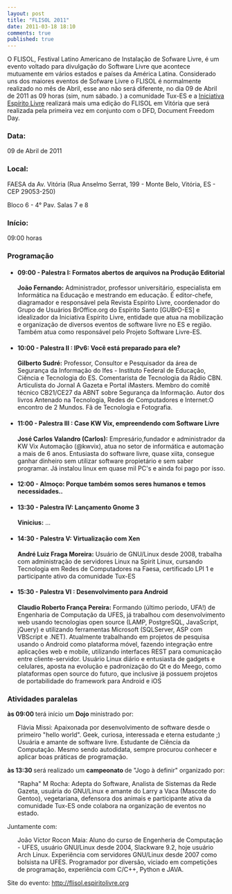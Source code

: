 ```yaml
---
layout: post
title: "FLISOL 2011"
date: 2011-03-18 18:10
comments: true
published: true
---
```


O FLISOL, Festival Latino Americano de Instalação de Sofware Livre, é um  evento voltado para divulgação do Software Livre que acontece  mutuamente em vários estados e países da América Latina. Considerado uns  dos maiores eventos de Sofware Livre o FLISOL é normalmente realizado  no mês de Abril, esse ano não será diferente, no dia 09 de Abril de 2011  as 09 horas (sim, num sábado. ) a comunidade Tux-ES e a <a href="http://www.espiritolivre.org/">Iniciativa Espírito Livre</a> realizará mais uma edição do FLISOL em Vitória que será realizada pela  primeira vez em conjunto com o DFD, Document Freedom Day.
<h3>Data:</h3>
09 de Abril de 2011
<h3>Local:</h3>
FAESA da Av. Vitória (Rua Anselmo Serrat, 199 - Monte Belo, Vitória, ES - CEP 29053-250)

Bloco 6 - 4° Pav. Salas 7 e 8
<h3>Início:</h3>
09:00 horas
<h3>Programação</h3>
<ul>
	<li>
<h4>09:00 - Palestra I: Formatos abertos de arquivos na Produção Editorial</h4>
<strong>João Fernando:</strong> Administrador, professor universitário,  especialista em Informática na Educação e mestrando em educação. É  editor-chefe, diagramador e responsável pela Revista Espírito Livre,  coordenador do Grupo de Usuários BrOffice.org do Espírito Santo  [GUBrO-ES] e idealizador da Iniciativa Espírito Livre, entidade que atua  na mobilização e organização de diversos eventos de software livre no  ES e região. Também atua como responsável pelo Projeto Software  Livre-ES.</li>
	<li>
<h4>10:00 - Palestra II : IPv6: Você está preparado para ele?</h4>
<strong>Gilberto Sudré:</strong> Professor, Consultor e Pesquisador da área  de Segurança da Informação do Ifes - Instituto Federal de Educação,  Ciência e Tecnologia do ES. Comentarista de Tecnologia da Rádio CBN.  Articulista do Jornal A Gazeta e Portal iMasters. Membro do comitê  técnico CB21/CE27 da ABNT sobre Segurança da Informação. Autor dos  livros Antenado na Tecnologia, Redes de Computadores e Internet:O  encontro de 2 Mundos. Fã de Tecnologia e Fotografia.</li>
	<li>
<h4>11:00 - Palestra III : Case KW Vix, empreendendo com Software Livre</h4>
<strong>José Carlos Valandro (Carlos):</strong> Empresário,fundador e  administrador da KW Vix Automação (@kwvix), atua no setor de informática  e automação a mais de 6 anos. Entusiasta do software livre, quase  xiita, consegue ganhar dinheiro sem utilizar software propietário e sem  saber programar. Já instalou linux em quase mil PC's e ainda foi pago  por isso.</li>
	<li>
<h4>12:00 - Almoço: Porque também somos seres humanos e temos necessidades..</h4>
</li>
	<li>
<h4>13:30 - Palestra IV: Lançamento Gnome 3</h4>
<strong>Vinicius:</strong> ...</li>
	<li>
<h4>14:30 - Palestra V: Virtualização com Xen</h4>
<strong>André Luiz Fraga Moreira:</strong> Usuário de GNU/Linux desde 2008, trabalha com administração de  servidores Linux na Spirit Linux, cursando Tecnologia em Redes de  Computadores na Faesa, certificado LPI 1 e participante ativo da  comunidade Tux-ES</li>
	<li>
<h4>15:30 - Palestra VI : Desenvolvimento para Android</h4>
<strong>Claudio Roberto França Pereira:</strong> Formando (último período, UFA!) de Engenharia de Computação da UFES, já  trabalhou com desenvolvimento web usando tecnologias open source (LAMP,  PostgreSQL, JavaScript, jQuery) e utilizando ferramentas Microsoft  (SQLServer, ASP com VBScript e .NET). Atualmente trabalhando em projetos  de pesquisa usando o Android como plataforma móvel, fazendo integração  entre aplicações web e mobile, utilizando interfaces REST para  comunicação entre cliente-servidor. Usuário Linux diário e entusiasta de  gadgets e celulares, aposta na evolução e padronização do Qt e do  Meego, como plataformas open source do futuro, que inclusive já possuem  projetos de portabilidade do framework para Android e iOS</li>
</ul>
<h3>Atividades paralelas</h3>
<strong> às 09:00 </strong> terá início um <strong> Dojo </strong> ministrado por:
<ul>Flávia Missi: Apaixonada por desenvolvimento de software desde o  primeiro "hello world". Geek, curiosa, interessada e eterna estudante ;)  Usuária e amante de software livre. Estudante de Ciência da Computação.  Mesmo sendo autodidata, sempre procurou conhecer e aplicar boas  práticas de programação.</ul>
<strong> às 13:30 </strong> será realizado um <strong> campeonato </strong> de "Jogo à definir" organizado por:
<ul>"Rapha" M Rocha: Adepta do Software, Analista de Sistemas da Rede  Gazeta, usuária do GNU/Linux e amante do Larry a Vaca (Mascote do  Gentoo), vegetariana, defensora dos animais e participante ativa da  comunidade Tux-ES onde colabora na organização de eventos no estado.</ul>
Juntamente com:
<ul>João Víctor Rocon Maia: Aluno do curso de Engenheria de Computação -  UFES, usuário GNU/Linux desde 2004, Slackware 9.2, hoje usuário Arch  Linux. Experiência com servidores GNU/Linux desde 2007 como bolsista na  UFES. Programador por diversão, viciado em competições de programação,  experiência com C/C++, Python e JAVA.</ul>
Site do evento: <a href="http://flisol.espiritolivre.org/">http://flisol.espiritolivre.org</a>
